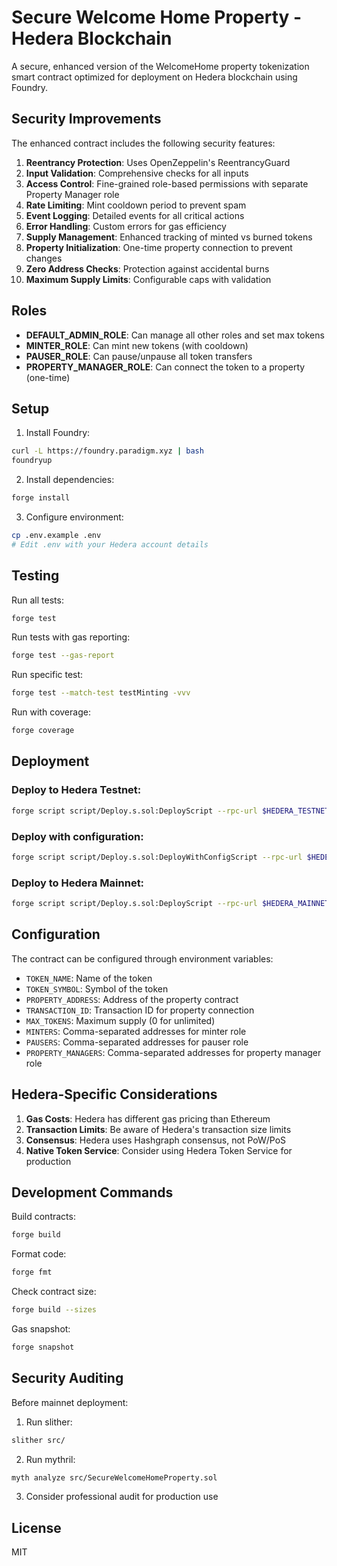 # Secure Welcome Home Property - Hedera Blockchain

A secure, enhanced version of the WelcomeHome property tokenization smart contract optimized for deployment on Hedera blockchain using Foundry.

## Security Improvements

The enhanced contract includes the following security features:

1. **Reentrancy Protection**: Uses OpenZeppelin's ReentrancyGuard
2. **Input Validation**: Comprehensive checks for all inputs
3. **Access Control**: Fine-grained role-based permissions with separate Property Manager role
4. **Rate Limiting**: Mint cooldown period to prevent spam
5. **Event Logging**: Detailed events for all critical actions
6. **Error Handling**: Custom errors for gas efficiency
7. **Supply Management**: Enhanced tracking of minted vs burned tokens
8. **Property Initialization**: One-time property connection to prevent changes
9. **Zero Address Checks**: Protection against accidental burns
10. **Maximum Supply Limits**: Configurable caps with validation

## Roles

- **DEFAULT_ADMIN_ROLE**: Can manage all other roles and set max tokens
- **MINTER_ROLE**: Can mint new tokens (with cooldown)
- **PAUSER_ROLE**: Can pause/unpause all token transfers
- **PROPERTY_MANAGER_ROLE**: Can connect the token to a property (one-time)

## Setup

1. Install Foundry:
```bash
curl -L https://foundry.paradigm.xyz | bash
foundryup
```

2. Install dependencies:
```bash
forge install
```

3. Configure environment:
```bash
cp .env.example .env
# Edit .env with your Hedera account details
```

## Testing

Run all tests:
```bash
forge test
```

Run tests with gas reporting:
```bash
forge test --gas-report
```

Run specific test:
```bash
forge test --match-test testMinting -vvv
```

Run with coverage:
```bash
forge coverage
```

## Deployment

### Deploy to Hedera Testnet:
```bash
forge script script/Deploy.s.sol:DeployScript --rpc-url $HEDERA_TESTNET_RPC_URL --broadcast --verify
```

### Deploy with configuration:
```bash
forge script script/Deploy.s.sol:DeployWithConfigScript --rpc-url $HEDERA_TESTNET_RPC_URL --broadcast --verify
```

### Deploy to Hedera Mainnet:
```bash
forge script script/Deploy.s.sol:DeployScript --rpc-url $HEDERA_MAINNET_RPC_URL --broadcast --verify
```

## Configuration

The contract can be configured through environment variables:

- `TOKEN_NAME`: Name of the token
- `TOKEN_SYMBOL`: Symbol of the token
- `PROPERTY_ADDRESS`: Address of the property contract
- `TRANSACTION_ID`: Transaction ID for property connection
- `MAX_TOKENS`: Maximum supply (0 for unlimited)
- `MINTERS`: Comma-separated addresses for minter role
- `PAUSERS`: Comma-separated addresses for pauser role
- `PROPERTY_MANAGERS`: Comma-separated addresses for property manager role

## Hedera-Specific Considerations

1. **Gas Costs**: Hedera has different gas pricing than Ethereum
2. **Transaction Limits**: Be aware of Hedera's transaction size limits
3. **Consensus**: Hedera uses Hashgraph consensus, not PoW/PoS
4. **Native Token Service**: Consider using Hedera Token Service for production

## Development Commands

Build contracts:
```bash
forge build
```

Format code:
```bash
forge fmt
```

Check contract size:
```bash
forge build --sizes
```

Gas snapshot:
```bash
forge snapshot
```

## Security Auditing

Before mainnet deployment:

1. Run slither:
```bash
slither src/
```

2. Run mythril:
```bash
myth analyze src/SecureWelcomeHomeProperty.sol
```

3. Consider professional audit for production use

## License

MIT
